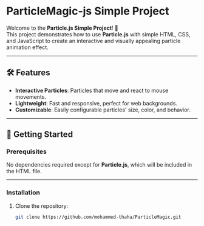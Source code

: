 # ParticleMagic-js Simple Project

Welcome to the **Particle.js Simple Project**! 🎉  
This project demonstrates how to use **Particle.js** with simple HTML, CSS, and JavaScript to create an interactive and visually appealing particle animation effect.

---

## 🛠 Features  
- **Interactive Particles**: Particles that move and react to mouse movements.  
- **Lightweight**: Fast and responsive, perfect for web backgrounds.  
- **Customizable**: Easily configurable particles' size, color, and behavior.  

---

## 🚀 Getting Started  

### Prerequisites  
No dependencies required except for **Particle.js**, which will be included in the HTML file.

---

### Installation  
1. Clone the repository:  
   ```bash
   git clone https://github.com/mohammed-thaha/ParticleMagic.git
